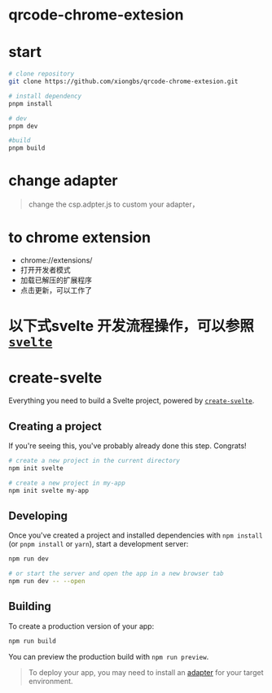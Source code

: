 # qrcode-chrome-extesion

# start

```bash
# clone repository
git clone https://github.com/xiongbs/qrcode-chrome-extesion.git

# install dependency
pnpm install

# dev
pnpm dev

#build 
pnpm build

```

# change adapter

> change the csp.adpter.js to custom your adapter，

# to chrome extension

* chrome://extensions/
* 打开开发者模式
* 加载已解压的扩展程序
* 点击更新，可以工作了

# 以下式svelte 开发流程操作，可以参照[`svelte`](https://github.com/sveltejs/kit/tree/master/packages/create-svelte)
# create-svelte

Everything you need to build a Svelte project, powered by [`create-svelte`](https://github.com/sveltejs/kit/tree/master/packages/create-svelte).

## Creating a project

If you're seeing this, you've probably already done this step. Congrats!

```bash
# create a new project in the current directory
npm init svelte

# create a new project in my-app
npm init svelte my-app
```

## Developing

Once you've created a project and installed dependencies with `npm install` (or `pnpm install` or `yarn`), start a development server:

```bash
npm run dev

# or start the server and open the app in a new browser tab
npm run dev -- --open
```

## Building

To create a production version of your app:

```bash
npm run build
```

You can preview the production build with `npm run preview`.

> To deploy your app, you may need to install an [adapter](https://kit.svelte.dev/docs/adapters) for your target environment.

